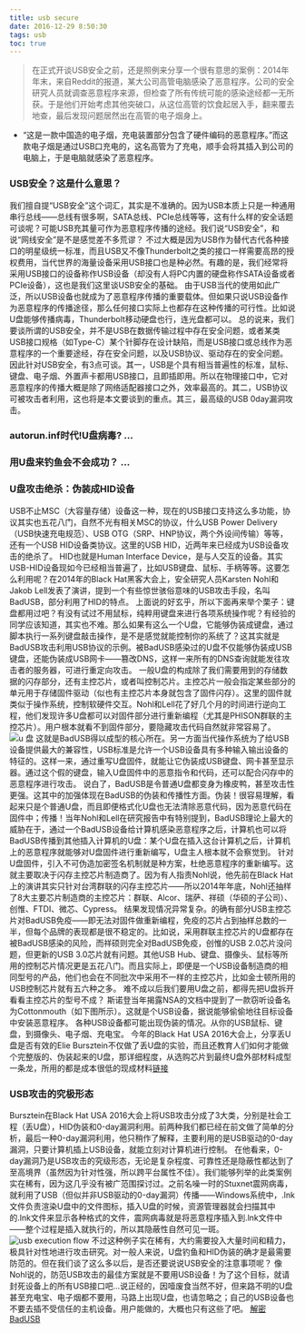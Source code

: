 ```yaml
---
title: usb secure
date: 2016-12-29 8:50:30
tags: usb
toc: true
---
```


> 在正式开谈USB安全之前，还是照例来分享一个很有意思的案例：2014年年末，来自Reddit的报道，某大公司高管电脑感染了恶意程序。公司的安全研究人员就调查恶意程序来源，但检查了所有传统可能的感染途经都一无所获。于是他们开始考虑其他突破口，从这位高管的饮食起居入手，翻来覆去地查，最后发现问题居然出在高管的电子烟身上。
- “这是一款中国造的电子烟，充电装置部分包含了硬件编码的恶意程序。”而这款电子烟是通过USB口充电的，这名高管为了充电，顺手会将其插入到公司的电脑上，于是电脑就感染了恶意程序。

### USB安全？这是什么意思？
我们擅自提“USB安全”这个词汇，其实是不准确的。因为USB本质上只是一种通用串行总线——总线有很多啊，SATA总线、PCIe总线等等，这有什么样的安全话题可谈呢？可能USB充其量可作为恶意程序传播的途经。我们说“USB安全”，和说“网线安全”是不是感觉差不多荒谬？
不过大概是因为USB作为替代古代各种接口的明星级统一标准，而且USB又不像Thunderbolt之类的接口一样需要高昂的授权费用，当代世界的海量设备采用USB接口也是种必然。有趣的是，我们经常将采用USB接口的设备称作USB设备（却没有人将PC内置的硬盘称作SATA设备或者PCIe设备），这也是我们这里谈USB安全的基础。
由于USB当代的使用如此广泛，所以USB设备也就成为了恶意程序传播的重要载体。但如果只说USB设备作为恶意程序的传播途径，那么任何接口实际上也都存在这种传播的可行性。比如说U盘能够传播病毒，Thunderbolt移动硬盘也行，连光盘都可以。
总的说来，我们要谈所谓的USB安全，并不是USB在数据传输过程中存在安全问题，或者某类USB接口规格（如Type-C）某个针脚存在设计缺陷，而是USB接口或总线作为恶意程序的一个重要途经，存在安全问题，以及USB协议、驱动存在的安全问题。
因此针对USB安全，有3点可谈。其一，USB是个具有相当普遍性的标准，鼠标、键盘、电子烟、外置声卡都用USB接口，且即插即用。所以在物理接口中，它对恶意程序的传播大概是除了网络适配器接口之外，效率最高的。其二，USB协议可被攻击者利用，这也将是本文要谈到的重点。其三，最高级的USB 0day漏洞攻击。

### autorun.inf时代!U盘病毒?  ...

### 用U盘来钓鱼会不会成功？ ...

### U盘攻击绝杀：伪装成HID设备

USB不止MSC（大容量存储）设备这一种，现在的USB接口支持这么多功能，协议其实也五花八门，自然不光有相关MSC的协议，什么USB Power Delivery（USB快速充电规范）、USB OTG（SRP、HNP协议，两个外设间传输）等等，还有一个USB HID设备类协议。这里的USB HID，近两年来已经成为USB设备攻击的绝杀了。
HID也就是Human Interface Device，是与人交互的设备。其实USB-HID设备现如今已经相当普遍了，比如USB键盘、鼠标、手柄等等。这要怎么利用呢？在2014年的Black Hat黑客大会上，安全研究人员Karsten Nohl和Jakob Lell发表了演讲，提到一个有些惊世骇俗意味的USB攻击手段，名叫BadUSB，部分利用了HID的特点。
上面说的好玄乎，所以下面再来举个栗子：键盘都用过吧？有没有试过不用鼠标，纯粹用键盘来进行各项系统操作呢？有经验的同学应该知道，其实也不难。那么如果有这么一个U盘，它能够伪装成键盘，通过脚本执行一系列键盘敲击操作，是不是感觉就能控制你的系统了？这其实就是BadUSB攻击利用USB协议的示例。被BadUSB感染过的U盘不仅能够伪装成USB键盘，还能伪装成USB网卡——篡改DNS，这样一来所有的DNS查询就能发往攻击者的服务器，可进行重定向攻击。
一般U盘的构成除了我们需要用到的存储数据的闪存部分，还有主控芯片，或者叫控制芯片。主控芯片一般会指定某些部分的单元用于存储固件驱动（似也有主控芯片本身就包含了固件闪存）。这里的固件就类似于操作系统，控制软硬件交互。Nohl和Lell花了好几个月的时间进行逆向工程，他们发现许多U盘都可以对固件部分进行重新编程（尤其是PHISON群联的主控芯片）。用户根本就看不到固件部分，要隐藏攻击代码自然就非常容易了。
![u 盘](https://raw.githubusercontent.com/tom0li/tom0li.github.io/master/img/u盘.jpg)
这就是BadUSB得以成型的核心所在。另一方面当代操作系统为了给USB设备提供最大的兼容性，USB标准是允许一个USB设备具有多种输入输出设备的特征的。这样一来，通过重写U盘固件，就能让它伪装成USB键盘、网卡甚至显示器。通过这个假的键盘，输入U盘固件中的恶意指令和代码，还可以配合闪存中的恶意程序进行攻击。
说白了，BadUSB是令普通U盘都变身为橡皮鸭，甚至攻击性更强。这其中的加强体现在BadUSB的伪装和传播性方面。伪装！很容易理解，看起来只是个普通U盘，而且即便格式化U盘也无法清除恶意代码，因为恶意代码在固件中；传播！当年Nohl和Lell在研究报告中有特别提到，BadUSB理论上最大的威胁在于，通过一个BadUSB设备给计算机感染恶意程序之后，计算机也可以将BadUSB传播到其他插入计算机的U盘：某个U盘在插入这台计算机之后，计算机上的恶意程序就能够对U盘固件进行重新编写，U盘主人根本就不会察觉到。
针对U盘固件，引入不可伪造加密签名机制就是种方案，杜绝恶意程序的重新编写。这就主要取决于闪存主控芯片制造商了。因为有人指责Nohl说，他先前在Black Hat上的演讲其实只针对台湾群联的闪存主控芯片——所以2014年年底，Nohl还抽样了8大主要芯片制造商的主控芯片：群联、Alcor、瑞萨、祥硕（华硕的子公司）、创惟、FTDI、微芯、Cypress。
结果发现情况异常复杂。的确有部分USB主控芯片对BadUSB免疫——即无法对固件做重新编程，免疫的芯片占到抽样总数的一半，但每个品牌的表现都是很不稳定的。比如说，采用群联主控芯片的U盘都存在被BadUSB感染的风险，而祥硕则完全对BadUSB免疫，创惟的USB 2.0芯片没问题，但更新的USB 3.0芯片就有问题。其他USB Hub、键盘、摄像头、鼠标等所用的控制芯片情况更是五花八门。而且实际上，即便是一个USB设备制造商的相同型号的产品，他们也会在不同批次中采用不一样的主控芯片，比如金士顿所用的USB控制芯片就有五六种之多。
难不成以后我们要用U盘之前，都得先把U盘拆开看看主控芯片的型号不成？
斯诺登当年揭露NSA的文档中提到了一款窃听设备名为Cottonmouth（如下图所示）。这就是个USB设备，据说能够偷偷地往目标设备中安装恶意程序。
各种USB设备都可能出现伪装的情况。从你的USB鼠标、键盘，到摄像头、电子烟、充电宝。
今年的Black Hat USA 2016大会上，分享丢U盘是否有效的Elie Bursztein不仅做了丢U盘的实验，而且还教育人们如何才能做个完整版的、伪装起来的U盘，那详细程度，从选购芯片到最终U盘外部材料成型一条龙，所用的都是成本很低的现成材料[链接](https://www.elie.net/blog/security/what-are-malicious-usb-keys-and-how-to-create-a-realistic-one)

### USB攻击的究极形态
Bursztein在Black Hat USA 2016大会上将USB攻击分成了3大类，分别是社会工程（丢U盘），HID伪装和0-day漏洞利用。前两种我们都已经在前文做了简单的分析，最后一种0-day漏洞利用，他只稍作了解释，主要利用的是USB驱动的0-day漏洞，只要计算机插上USB设备，就能立刻对计算机进行控制。
在他看来，0-day漏洞乃是USB攻击的究级形态，无论是复杂程度、可靠性还是隐蔽性都达到了至高境界（虽然因为针对性强，所以跨平台属性不佳）。我们能够列举的此类案例实在稀有，因为这几乎没有被广范围探讨过。之前名噪一时的Stuxnet震网病毒，就利用了USB（但似并非USB驱动的0-day漏洞）传播——Windows系统中，.lnk文件负责渲染U盘中的文件图标，插入U盘的时候，资源管理器就会扫描其中的.lnk文件来显示各种格式的文件，震网病毒就是将恶意程序插入到.lnk文件中——整个过程是插入就执行的，所以其隐蔽性自然可见一斑。
![usb execution flow](https://raw.githubusercontent.com/tom0li/tom0li.github.io/master/img/usb-execution.png)
不过这种例子实在稀有，大约需要投入大量时间和精力，极具针对性地进行攻击研究。对一般人来说，U盘钓鱼和HID伪装的确才是最需要防范的。但在我们谈了这么多以后，是否还要说说USB安全的注意事项呢？
像Nohl说的，防范USB攻击的最佳方案就是不要用USB设备！为了这个目标，就请封死设备上的所有USB接口吧…说正经的，因噎废食当然不好，但来路不明的U盘甚至充电宝、电子烟都不要用，马路上出现U盘，也请忽略之；自己的USB设备也不要去插不受信任的主机设备。用户能做的，大概也只有这些了吧。
[解密BadUSB](http://www.freebuf.com/articles/terminal/42616.html)
